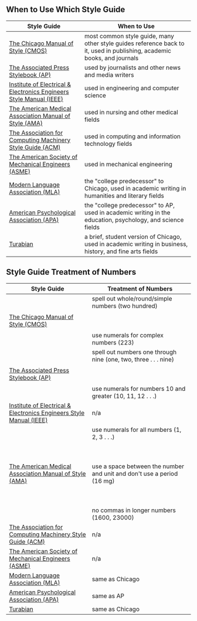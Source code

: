 ## When to Use Which Style Guide
| **Style Guide**                                                                                                                                                                | **When to Use**                                                                                                         |
| ------------------------------------------------------------------------------------------------------------------------------------------------------------------------------ | ----------------------------------------------------------------------------------------------------------------------- |
| [The Chicago Manual of Style (CMOS)](https://www.chicagomanualofstyle.org/)                                                                                                    | most common style guide, many other style guides reference back to it, used in publishing, academic books, and journals |
| [The Associated Press Stylebook (AP)](https://www.apstylebook.com/)                                                                                                            | used by journalists and other news and media writers                                                                    |
| [Institute of Electrical & Electronics Engineers Style Manual (IEEE)](https://journals.ieeeauthorcenter.ieee.org/your-role-in-article-production/ieee-editorial-style-manual/) | used in engineering and computer science                                                                                |
| [The American Medical Association Manual of Style (AMA)](https://academic.oup.com/amamanualofstyle)                                                                            | used in nursing and other medical fields                                                                                |
| [The Association for Computing Machinery Style Guide (ACM)](https://www.acm.org/publications/authors/reference-formatting)                                                     | used in computing and information technology fields                                                                     |
| [The American Society of Mechanical Engineers (ASME)](https://www.asme.org/publications-submissions/journals/information-for-authors/journal-guidelines/references)            | used in mechanical engineering                                                                                          |
| [Modern Language Association (MLA)](https://style.mla.org/)                                                                                                                    | the "college predecessor" to Chicago, used in academic writing in humanities and literary fields                        |
| [American Psychological Association (APA)](https://apastyle.apa.org/)                                                                                                          | the "college predecessor" to AP, used in academic writing in the education, psychology, and science fields              |
| [Turabian](https://www.chicagomanualofstyle.org/turabian/citation-guide.html)                                                                                                  | a brief, student version of Chicago, used in academic writing in business, history, and fine arts fields                |

## Style Guide Treatment of Numbers
| **Style Guide**                                                                                                                                                                | **Treatment of Numbers**                                                                                                                                                                        |
| ------------------------------------------------------------------------------------------------------------------------------------------------------------------------------ | ----------------------------------------------------------------------------------------------------------------------------------------------------------------------------------------------- |
| [The Chicago Manual of Style (CMOS)](https://www.chicagomanualofstyle.org/)                                                                                                    | spell out whole/round/simple numbers (two hundred)<br><br>  <br><br>use numerals for complex numbers (223)                                                                                      |
| [The Associated Press Stylebook (AP)](https://www.apstylebook.com/)                                                                                                            | spell out numbers one through nine (one, two, three . . . nine)<br><br>  <br><br>use numerals for numbers 10 and greater (10, 11, 12 . . .)                                                     |
| [Institute of Electrical & Electronics Engineers Style Manual (IEEE)](https://journals.ieeeauthorcenter.ieee.org/your-role-in-article-production/ieee-editorial-style-manual/) | n/a                                                                                                                                                                                             |
| [The American Medical Association Manual of Style (AMA)](https://academic.oup.com/amamanualofstyle)                                                                            | use numerals for all numbers (1, 2, 3 . . .)<br><br>  <br><br>use a space between the number and unit and don't use a period (16 mg)<br><br>  <br><br>no commas in longer numbers (1600, 23000) |
| [The Association for Computing Machinery Style Guide (ACM)](https://www.acm.org/publications/authors/reference-formatting)                                                     | n/a                                                                                                                                                                                             |
| [The American Society of Mechanical Engineers (ASME)](https://www.asme.org/publications-submissions/journals/information-for-authors/journal-guidelines/references)            | n/a                                                                                                                                                                                             |
| [Modern Language Association (MLA)](https://style.mla.org/)                                                                                                                    | same as Chicago                                                                                                                                                                                 |
| [American Psychological Association (APA)](https://apastyle.apa.org/)                                                                                                          | same as AP                                                                                                                                                                                      |
| [Turabian](https://www.chicagomanualofstyle.org/turabian/citation-guide.html)                                                                                                  | same as Chicago                                                                                                                                                                                 |

